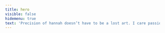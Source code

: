 ```yaml
---
title: hero
visible: false
hidemenu: true
text: 'Precision of hannah doesn’t have to be a lost art. I care passionately about communication and about finding the right words.'
---
```


